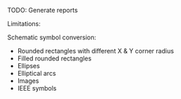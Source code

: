 TODO:
Generate reports

Limitations:

Schematic symbol conversion:
- Rounded rectangles with different X & Y corner radius
- Filled rounded rectangles
- Ellipses
- Elliptical arcs
- Images
- IEEE symbols
